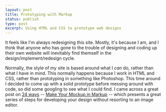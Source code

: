 ```yaml
---
layout: post
title: Prototyping with Markup
status: publish
type: post
excerpt: Using HTML and CSS to prototype web designs
---
```


It feels like I'm always redesigning this site. Mostly, it's because I am, and
I think that anyone who has gone to the trouble of designing and coding up
their own website will inevitably find themself in the design/implement/redesign
cycle.

Normally, the style of my site is based around what I _can_ do, rather than what
I have in mind. This normally happens because I work in HTML and CSS, rather
than prototyping in something like Photoshop. This time around I decided to come
up with a solid prototype before messing around with code, so did some googling
to see what I could find. I came across a great post on [24 ways](http://24ways.org) -- [Make Your Mockup in Markup](http://24ways.org/2009/make-your-mockup-in-markup) -- which presents a great
series of steps for developing your design without resorting to an image editor.
